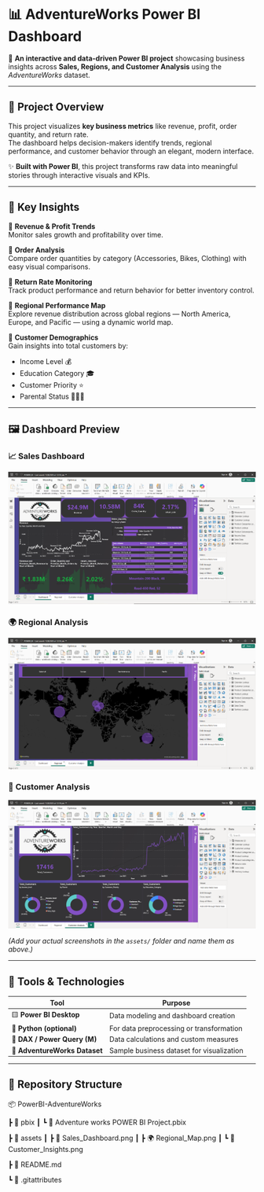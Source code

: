 # 📊 AdventureWorks Power BI Dashboard  

🚀 **An interactive and data-driven Power BI project** showcasing business insights across **Sales, Regions, and Customer Analysis** using the *AdventureWorks* dataset.

---

## 🧩 Project Overview  

This project visualizes **key business metrics** like revenue, profit, order quantity, and return rate.  
The dashboard helps decision-makers identify trends, regional performance, and customer behavior through an elegant, modern interface.  

✨ **Built with Power BI**, this project transforms raw data into meaningful stories through interactive visuals and KPIs.  

---

## 💼 Key Insights  

🔹 **Revenue & Profit Trends**  
Monitor sales growth and profitability over time.  

🔹 **Order Analysis**  
Compare order quantities by category (Accessories, Bikes, Clothing) with easy visual comparisons.  

🔹 **Return Rate Monitoring**  
Track product performance and return behavior for better inventory control.  

🔹 **Regional Performance Map**  
Explore revenue distribution across global regions — North America, Europe, and Pacific — using a dynamic world map.  

🔹 **Customer Demographics**  
Gain insights into total customers by:
- Income Level 💰  
- Education Category 🎓  
- Customer Priority ⭐  
- Parental Status 👨‍👩‍👧  

---

## 🖼️ Dashboard Preview  

### 📈 **Sales Dashboard**
![Sales Dashboard](assets/Sales_Dashboard.png)

### 🌍 **Regional Analysis**
![Regional Analysis](assets/Regional_Map.png)

### 👥 **Customer Analysis**
![Customer Analysis](assets/Customer_Insights.png)

*(Add your actual screenshots in the `assets/` folder and name them as above.)*

---

## 🧠 Tools & Technologies  

| Tool | Purpose |
|------|----------|
| 🟨 **Power BI Desktop** | Data modeling and dashboard creation |
| 🐍 **Python (optional)** | For data preprocessing or transformation |
| 🧮 **DAX / Power Query (M)** | Data calculations and custom measures |
| 📁 **AdventureWorks Dataset** | Sample business dataset for visualization |

---

## 📁 Repository Structure  

📦 PowerBI-AdventureWorks

┣ 📂 pbix
┃ ┗ 📄 Adventure works POWER BI Project.pbix

┣ 📂 assets
┃ ┣ 📸 Sales_Dashboard.png
┃ ┣ 🌍 Regional_Map.png
┃ ┗ 👥 Customer_Insights.png

┣ 📄 README.md

┗ 📄 .gitattributes
